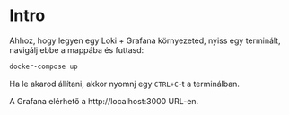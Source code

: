 # Intro

Ahhoz, hogy legyen egy Loki + Grafana környezeted, nyiss egy terminált, navigálj ebbe a mappába és futtasd:

```Bash
docker-compose up
```

Ha le akarod állítani, akkor nyomnj egy `CTRL+C`-t a terminálban.

A Grafana elérhető a http://localhost:3000 URL-en.